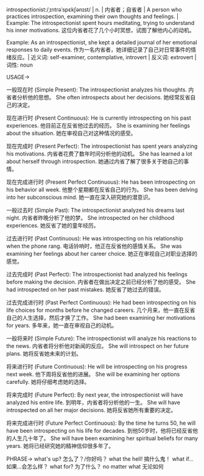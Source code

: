 introspectionist:/ˌɪntrəˈspɛkʃənɪst/ | n. | 内省者；自省者 | A person who practices introspection, examining their own thoughts and feelings. |  Example: The introspectionist spent hours meditating, trying to understand his inner motivations.  这位内省者花了几个小时冥想，试图了解他内心的动机。

Example:  As an introspectionist, she kept a detailed journal of her emotional responses to daily events. 作为一名内省者，她详细记录了自己对日常事件的情绪反应。| 近义词: self-examiner, contemplative, introvert | 反义词: extrovert | 词性: noun


USAGE->

一般现在时 (Simple Present):
The introspectionist analyzes his thoughts. 内省者分析他的思想。
She often introspects about her decisions. 她经常反省自己的决定。

现在进行时 (Present Continuous):
He is currently introspecting on his past experiences. 他目前正在反省他过去的经历。
She is examining her feelings about the situation. 她在审视自己对这种情况的感受。

现在完成时 (Present Perfect):
The introspectionist has spent years analyzing his motivations.  内省者花费了数年时间分析他的动机。
She has learned a lot about herself through introspection. 她通过内省了解了很多关于她自己的事情。

现在完成进行时 (Present Perfect Continuous):
He has been introspecting on his behavior all week. 他整个星期都在反省自己的行为。
She has been delving into her subconscious mind. 她一直在深入研究她的潜意识。

一般过去时 (Simple Past):
The introspectionist analyzed his dreams last night. 内省者昨晚分析了他的梦。
She introspected on her childhood experiences. 她反省了她的童年经历。

过去进行时 (Past Continuous):
He was introspecting on his relationship when the phone rang. 电话铃响时，他正在反省他的感情关系。
She was examining her feelings about her career choice. 她正在审视自己对职业选择的感觉。

过去完成时 (Past Perfect):
The introspectionist had analyzed his feelings before making the decision. 内省者在做出决定之前已经分析了他的感受。
She had introspected on her past mistakes. 她反省了她过去的错误。

过去完成进行时 (Past Perfect Continuous):
He had been introspecting on his life choices for months before he changed careers.  几个月来，他一直在反省自己的人生选择，然后才换了工作。
She had been examining her motivations for years. 多年来，她一直在审视自己的动机。

一般将来时 (Simple Future):
The introspectionist will analyze his reactions to the news. 内省者将分析他对新闻的反应。
She will introspect on her future plans. 她将反省她未来的计划。

将来进行时 (Future Continuous):
He will be introspecting on his progress next week. 他下周将反省他的进展。
She will be examining her options carefully. 她将仔细考虑她的选择。

将来完成时 (Future Perfect):
By next year, the introspectionist will have analyzed his entire life. 到明年，内省者将分析他的一生。
She will have introspected on all her major decisions. 她将反省她所有重要的决定。

将来完成进行时 (Future Perfect Continuous):
By the time he turns 50, he will have been introspecting on his life for decades. 到他50岁时，他将已经反省他的人生几十年了。
She will have been examining her spiritual beliefs for many years. 她将已经研究她的精神信仰很多年了。


PHRASE->
what's up?  怎么了？/你好吗？
what the hell! 搞什么鬼！
what if... 如果...会怎么样？
what for? 为了什么？
no matter what 无论如何
